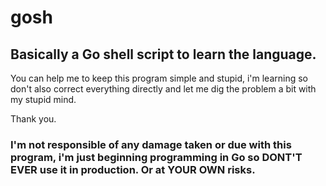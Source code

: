 # gosh

## Basically a Go shell script to learn the language.

You can help me to keep this program simple and stupid, i'm learning so don't also correct everything directly and let me dig the problem a bit with my stupid mind.

Thank you.

### I'm not responsible of any damage taken or due with this program, i'm just beginning programming in Go so DONT'T EVER use it in production. Or at YOUR OWN risks.
